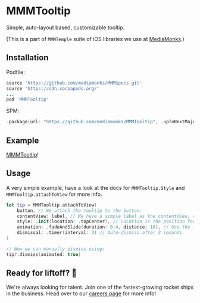 # MMMTooltip

Simple, auto-layout based, customizable tooltip.

(This is a part of `MMMTemple` suite of iOS libraries we use at [MediaMonks](https://www.mediamonks.com/).)

## Installation

Podfile:

```ruby
source 'https://github.com/mediamonks/MMMSpecs.git'
source 'https://cdn.cocoapods.org/'
...
pod 'MMMTooltip'
```

SPM:

```swift
.package(url: "https://github.com/mediamonks/MMMTooltip", .upToNextMajor(from: "0.1.0"))
```

## Example

[MMMTooltip](https://github.com/mediamonks/MMMTooltip/raw/main/Example.gif)!

## Usage

A very simple example, have a look at the docs for `MMMTooltip.Style` and
`MMMTooltip.attachToView` for more info.

```swift
let tip = MMMTooltip.attachToView(
	button, // We attach the tooltip to the button.
	contentView: label, // We have a simple label as the contentView, can be any UIView.
	style: .init(location: .topCenter), // Location is the position for the arrow.
	animation: .fadeAndSlide(duration: 0.4, distance: 10), // Use the fadeAndSlide animation.
	dismissal: .timer(interval: 3) // Auto-dismiss after 3 seconds.
)

// Now we can manually dismiss using:
tip?.dismiss(animated: true)
```

## Ready for liftoff? 🚀

We're always looking for talent. Join one of the fastest-growing rocket ships in
the business. Head over to our [careers page](https://media.monks.com/careers)
for more info!
